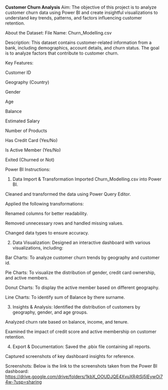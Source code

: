 **Customer Churn Analysis**
Aim:
The objective of this project is to analyze customer churn data using Power BI and create insightful visualizations to understand key trends, patterns, and factors influencing customer retention.

About the Dataset:
File Name: Churn_Modelling.csv

Description: This dataset contains customer-related information from a bank, including demographics, account details, and churn status. The goal is to analyze factors that contribute to customer churn.

Key Features:

Customer ID

Geography (Country)

Gender

Age

Balance

Estimated Salary

Number of Products

Has Credit Card (Yes/No)

Is Active Member (Yes/No)

Exited (Churned or Not)

Power BI Instructions:
1. Data Import & Transformation
Imported Churn_Modelling.csv into Power BI.

Cleaned and transformed the data using Power Query Editor.

Applied the following transformations:

Renamed columns for better readability.

Removed unnecessary rows and handled missing values.

Changed data types to ensure accuracy.

2. Data Visualization:
Designed an interactive dashboard with various visualizations, including:

Bar Charts: To analyze customer churn trends by geography and customer id.

Pie Charts: To visualize the distribution of gender, credit card ownership, and active members.

Donut Charts: To display the active member based on different geography.

Line Charts: To identify sum of Balance by there surname.



3. Insights & Analysis:
Identified the distribution of customers by geography, gender, and age groups.

Analyzed churn rate based on balance, income, and tenure.

Examined the impact of credit score and active membership on customer retention.

4. Export & Documentation:
 Saved the .pbix file containing all reports.

Captured screenshots of key dashboard insights for reference.

Screenshots:
Below is the link to the screenshots taken from the Power BI dashboard:
https://drive.google.com/drive/folders/1kbX_OOUDJQE4XvuXR4tSj5lEywOi74w-?usp=sharing
